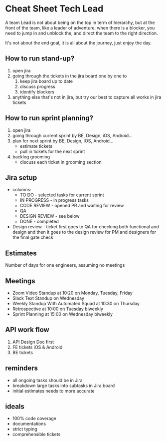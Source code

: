 # Cheat Sheet Tech Lead

A team Lead is not about being on the top in term of hierarchy, but at the front of the team,  like a leader of adventure, when there is a blocker, you need to jump in and unblock the, and direct the team to the right direction.

It's not about the end goal, it is all about the journey, just enjoy the day.

## How to run stand-up?

1. open jira
1. going through the tickets in the jira board one by one to
   1. keep jira board up to date
   1. discuss progress
   1. identify blockers
1. anything else that's not in jira, but try our best to capture all works in jira tickets

## How to run sprint planning?

1. open jira
1. going through current sprint by BE, Design, iOS, Android...
1. plan for next sprint by BE, Design, iOS, Android...
   - estimate tickets
   - pull in tickets for the next sprint
1. backlog grooming
   - discuss each ticket in grooming section

## Jira setup

- columns:
  - TO DO - selected tasks for current sprint
  - IN PROGRESS - in progress tasks
  - CODE REVIEW - opened PR and waiting for review
  - QA
  - DESIGN REVIEW - see below
  - DONE - completed
- Design review - ticket first goes to QA for checking both functional and design and then it goes to the design review for PM and designers for the final gate check

## Estimates

Number of days for one engineers, assuming no meetings

## Meetings

- Zoom Video Standup at 10:20 on Monday, Tuesday, Friday
- Slack Text Standup on Wednesday
- Weekly Standup With Automated Squad at 10:30 on Thursday
- Retrospective at 10:00 on Tuesday biweekly
- Sprint Planning at 15:00 on Wednesday biweekly

## API work flow

1. API Design Doc first
1. FE tickets iOS & Android
1. BE tickets

## reminders

- all ongoing tasks should be in Jira
- breakdown large tasks into subtasks in Jira board
- initial estimates needs to more accurate

## ideals

- 100% code coverage
- documentations
- strict typing
- comprehensible tickets
